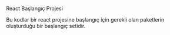 React Başlangıç Projesi

Bu kodlar bir react projesine başlangıç için gerekli olan paketlerin oluşturduğu bir başlangıç setidir.
